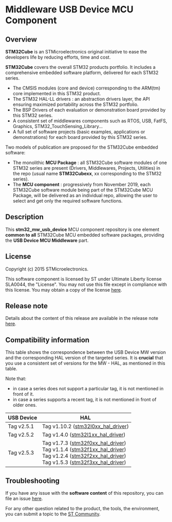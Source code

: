 # Middleware USB Device MCU Component

## Overview

**STM32Cube** is an STMicroelectronics original initiative to ease the developers life by reducing efforts, time and cost.

**STM32Cube** covers the overall STM32 products portfolio. It includes a comprehensive embedded software platform, delivered for each STM32 series.
   * The CMSIS modules (core and device) corresponding to the ARM(tm) core implemented in this STM32 product.
   * The STM32 HAL-LL drivers : an abstraction drivers layer, the API ensuring maximized portability across the STM32 portfolio.
   * The BSP Drivers of each evaluation or demonstration board provided by this STM32 series.
   * A consistent set of middlewares components such as RTOS, USB, FatFS, Graphics, STM32_TouchSensing_Library...
   * A full set of software projects (basic examples, applications or demonstrations) for each board provided by this STM32 series.

Two models of publication are proposed for the STM32Cube embedded software:
   * The monolithic **MCU Package** : all STM32Cube software modules of one STM32 series are present (Drivers, Middlewares, Projects, Utilities) in the repo (usual name **STM32Cubexx**, xx corresponding to the STM32 series).
   * The **MCU component** : progressively from November 2019, each STM32Cube software module being part of the STM32Cube MCU Package, will be delivered as an individual repo, allowing the user to select and get only the required software functions.

## Description

This **stm32_mw_usb_device** MCU component repository is one element **common to all** STM32Cube MCU embedded software packages, providing the **USB Device MCU Middleware** part.

## License

Copyright (c) 2015 STMicroelectronics.

This software component is licensed by  ST under Ultimate Liberty license SLA0044, the "License". You may not use this file except in compliance with this license. You may obtain a copy of the license [here](https://www.st.com/SLA0044).

## Release note

Details about the content of this release are available in the release note [here](https://htmlpreview.github.io/?https://github.com/STMicroelectronics/stm32_mw_usb_device/blob/master/Release_Notes.html).

## Compatibility information

This table shows the correspondence between the USB Device MW version and the corresponding HAL version of the targeted series. It is **crucial** that you use a consistent set of versions for the MW - HAL, as mentioned in this table.

Note that:
* in case a series does not support a particular tag, it is not mentioned in front of it.
* in case a series supports a recent tag, it is not mentioned in front of older ones.

USB Device | HAL |
---------- | ---------- |
Tag v2.5.1 | Tag v1.10.2 ([stm32l0xx_hal_driver](https://github.com/STMicroelectronics/stm32l0xx_hal_driver))
Tag v2.5.2 | Tag v1.4.0 ([stm32l1xx_hal_driver](https://github.com/STMicroelectronics/stm32l1xx_hal_driver))
Tag v2.5.3 | Tag v1.7.3 ([stm32f0xx_hal_driver](https://github.com/STMicroelectronics/stm32f0xx_hal_driver))<br>Tag v1.1.4 ([stm32f1xx_hal_driver](https://github.com/STMicroelectronics/stm32f1xx_hal_driver))<br>Tag v1.2.4 ([stm32f2xx_hal_driver](https://github.com/STMicroelectronics/stm32f2xx_hal_driver))<br>Tag v1.5.3 ([stm32f3xx_hal_driver](https://github.com/STMicroelectronics/stm32f3xx_hal_driver))

## Troubleshooting

If you have any issue with the **software content** of this repository, you can file an issue [here](https://github.com/STMicroelectronics/stm32_mw_usb_device/issues/new/choose).

For any other question related to the product, the tools, the environment, you can submit a topic to the [ST Community](https://community.st.com/s/).
